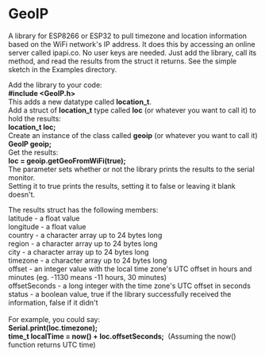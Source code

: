 # GeoIP
A library for ESP8266 or ESP32 to pull timezone and location information based on the WiFi network's IP address. 
It does this by accessing an online server called ipapi.co.
No user keys are needed. Just add the library, call its method, and read the results from the struct it returns. See the simple sketch in the Examples directory.

Add the library to your code:<br>
<b>#include &#60;GeoIP.h&#62;</b><br>
This adds a new datatype called <b>location_t</b>.<br>
Add a struct of <b>location_t</b> type called <b>loc</b> (or whatever you want to call it) to hold the results:<br>
<b>location_t loc;</b><br>
Create an instance of the class called <b>geoip</b> (or whatever you want to call it)<br>
<b>GeoIP geoip;</b><br>
Get the results:<br>
<b>loc = geoip.getGeoFromWiFi(true);</b><br>
The parameter sets whether or not the library prints the results to the serial monitor.<br> 
Setting it to true prints the results, setting it to false or leaving it blank doesn't.

The results struct has the following members:<br>
latitude - a float value            
longitude - a float value             
country - a character array up to 24 bytes long                      
region - a character array up to 24 bytes long       
city - a character array up to 24 bytes long         
timezone - a character array up to 24 bytes long   
offset - an integer value with the local time zone's UTC offset in hours and minutes (eg. -1130 means -11 hours, 30 minutes)<br>
offsetSeconds - a long integer with the time zone's UTC offset in seconds<br>
status - a boolean value, true if the library successfully received the information, false if it didn't<br><br>
For example, you could say:<br>
<b>Serial.print(loc.timezone);</b><br>
<b>time_t localTime = now() + loc.offsetSeconds;</b>&nbsp;&nbsp;(Assuming the now() function returns UTC time)

